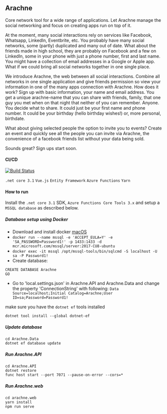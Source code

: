 ## Arachne
Core network tool for a wide range of applications. Let Arachne manage the social networking and focus on creating apps run on top of it.

At the moment, many social interactions rely on services like Facebook, Whatsapp, LinkedIn, Eventbrite, etc.
You probably have many social networks, some (partly) duplicated and many out of date. 
What about the friends made in high school, they are probably on Facebook and a few on LinkedIn, some in your phone with just a phone number, first and last name.
You might have a collection of email addresses in a Google or Apple app. 
What if we could bring all social networks together in one single place.

We introduce Arachne, the web between all social interactions. 
Combine all networks in one single application and give friends permission so view your information in one of the many apps connection with Arachne.
How does it work? Sign up with basic information, your name and email address. 
You get a unique arachne-name that you can share with friends, family, that one guy you met when on that night that neither of you can remember. 
Anyone.
You decide what to share. It could just be your first name and phone number.
It could be your birthday (hello birthday wishes!) or, more personal, birthdate. 

What about giving selected people the option to invite you to events?
Create an event and quickly see all the people you can invite via Arachne, the convenience of a facebook friends list without your data being sold.

Sounds great? Sign ups start soon.

#### CI/CD
[![Build Status](https://dev.azure.com/TheColourOrange/Arachne/_apis/build/status/RensR.Arachne?branchName=master)](https://dev.azure.com/TheColourOrange/Arachne/_build/latest?definitionId=1&branchName=master)

`.net core 3.1` `Vue.js` `Entity Framework` `Azure Functions` `Yarn`
#### How to run

Install the `.net core 3.1` SDK, `Azure Functions Core Tools 3.x` and setup a `MSSQL database` as described below.

##### Database setup using Docker
- Download and install docker [macOS](https://docs.docker.com/docker-for-mac/release-notes/)
- `docker run --name mssql -e 'ACCEPT_EULA=Y' -e 'SA_PASSWORD=Password1!' -p 1433:1433 -d mcr.microsoft.com/mssql/server:2017-CU8-ubuntu`
- `docker exec -it mssql /opt/mssql-tools/bin/sqlcmd -S localhost -U sa -P Password1!`
- Create database: 
```
CREATE DATABASE Arachne
GO
```

- Go to 'local.settings.json' in Arachne.API and Arachne.Data and change the property 'ConnectionString' with following: 
`Data Source=localhost;Initial Catalog=Arachne;User ID=sa;Password=Password1!`

make sure you have the `dotnet ef` tools installed

```
dotnet tool install --global dotnet-ef
```
##### Update database
```
cd Arachne.Data
dotnet ef database update
```

##### Run Arachne.API
```
cd Arachne.API
dotnet restore
func host start --port 7071 --pause-on-error --cors=*
```
##### Run Arachne.web

```
cd arachne.web
yarn install
npm run serve
```